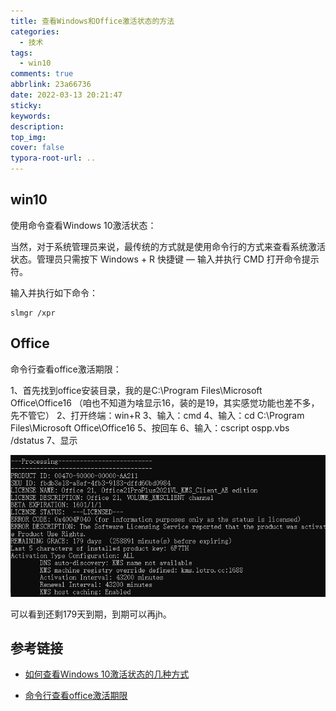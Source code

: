 ```yaml
---
title: 查看Windows和Office激活状态的方法
categories:
  - 技术
tags:
  - win10
comments: true
abbrlink: 23a66736
date: 2022-03-13 20:21:47
sticky:
keywords:
description:
top_img:
cover: false
typora-root-url: ..
---
```


##  win10

使用命令查看Windows 10激活状态：

当然，对于系统管理员来说，最传统的方式就是使用命令行的方式来查看系统激活状态。管理员只需按下 Windows + R 快捷键 — 输入并执行 CMD 打开命令提示符。

输入并执行如下命令：

```
slmgr /xpr
```

## Office

命令行查看office激活期限：

 1、首先找到office安装目录，我的是C:\Program Files\Microsoft Office\Office16
 （咱也不知道为啥显示16，装的是19，其实感觉功能也差不多，先不管它）
 2、打开终端：win+R
 3、输入：cmd
 4、输入：cd C:\Program Files\Microsoft Office\Office16
 5、按回车
 6、输入：cscript ospp.vbs /dstatus
 7、显示

![](../img/%E6%9F%A5%E7%9C%8BWindows%E5%92%8COffice%E6%BF%80%E6%B4%BB%E7%8A%B6%E6%80%81%E7%9A%84%E6%96%B9%E6%B3%95/202203132026632.png)

可以看到还剩179天到期，到期可以再jh。

## 参考链接

+ [如何查看Windows 10激活状态的几种方式](https://www.office26.com/windows/check-windows-10-active-status.html)

+ [命令行查看office激活期限](https://blog.csdn.net/qq_36659185/article/details/105184356?utm_medium=distribute.pc_aggpage_search_result.none-task-blog-2~aggregatepage~first_rank_ecpm_v1~rank_v31_ecpm-1-105184356.pc_agg_new_rank&utm_term=office%E6%BF%80%E6%B4%BB%E6%9F%A5%E7%9C%8B&spm=1000.2123.3001.4430)

  


